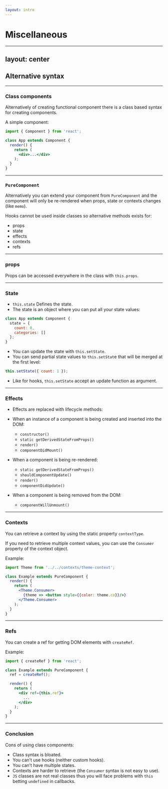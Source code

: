 ```yaml
---
layout: intro
---
```


# Miscellaneous

<Toc maxDepth="1"/>

---
layout: center
---

## Alternative syntax

<Toc maxDepth="2" mode="onlySiblings"/>

---

### Class components

Alternatively of creating functional component there is a class based syntax for creating components.

A simple component:
```jsx
import { Component } from 'react';

class App extends Component {
  render() {
    return (
      <div>...</div>
    );
  }
}
```

---

### `PureComponent`

Alternatively you can extend your component from `PureComponent` and the component will only be re-rendered when props, state or contexts changes (like `memo`).

Hooks cannot be used inside classes so alternative methods exists for:

* props
* state
* effects
* contexts
* refs

---

### props

Props can be accessed everywhere in the class with `this.props`.

---

### State

* `this.state` Defines the state.
* The state is an object where you can put all your state values:

```jsx
class App extends Component {
  state = {
    count: 0,
    categories: []
  };
}
```

* You can update the state with `this.setState`.
* You can send partial state values to `this.setStat`e that will be merged at the first level:

```jsx
this.setState({ count: 1 });
```

* Like for hooks, `this.setState` accept an update function as argument.

---

### Effects

* Effects are replaced with lifecycle methods:

* When an instance of a component is being created and inserted into the DOM:
    * `constructor()`
    * `static getDerivedStateFromProps()`
    * `render()`
    * `componentDidMount()`
* When a component is being re-rendered:
    * `static getDerivedStateFromProps()`
    * `shouldComponentUpdate()`
    * `render()`
    * `componentDidUpdate()`
*  When a component is being removed from the DOM:
    * `componentWillUnmount()`

<!--
React lifecycle methods diagram: http://projects.wojtekmaj.pl/react-lifecycle-methods-diagram/
-->

---

### Contexts

You can retrieve a context by using the static property `contextType`.

If you need to retrieve multiple context values, you can use the `Consumer` property of the context object.

Example:
```jsx
import Theme from '../../contexts/theme-context';

class Example extends PureComponent {
  render() {
    return (
      <Theme.Consumer>
        {theme => <button style={{color: theme.co}}/>}
      </Theme.Consumer>
    );
  }
}
```

---

### Refs

You can create a ref for getting DOM elements with `createRef`.

Example:
```jsx
import { createRef } from 'react';

class Example extends PureComponent {
  ref = createRef();

  render() {
    return (
      <div ref={this.ref}>
        ...
      </div>
    );
  }
}
```

---

### Conclusion

Cons of using class components:

* Class syntax is bloated.
* You can’t use hooks (neither custom hooks).
* You can’t have multiple states.
* Contexts are harder to retrieve (the `Consumer` syntax is not easy to use).
* `JS` classes are not real classes thus you will face problems with `this` betting `undefined` in callbacks.

